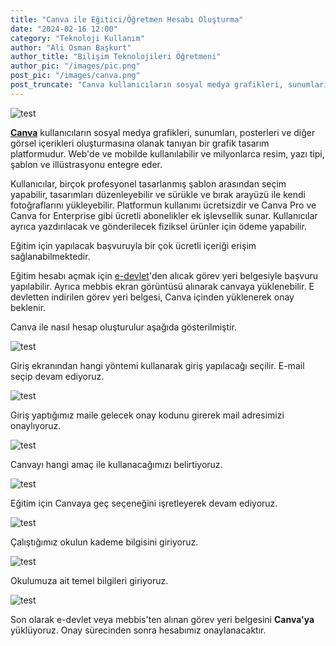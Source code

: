 ```yaml
---
title: "Canva ile Eğitici/Öğretmen Hesabı Oluşturma"
date: "2024-02-16 12:00"
category: "Teknoloji Kullanım"
author: "Ali Osman Başkurt"
author_title: "Bilişim Teknolojileri Öğretmeni"
author_pic: "/images/pic.png"
post_pic: "/images/canva.png"
post_truncate: "Canva kullanıcıların sosyal medya grafikleri, sunumları, posterleri ve diğer görsel içerikleri oluşturmasına olanak tanıyan bir grafik tasarım platformudur. Web'de ve mobilde kullanılabilir ve milyonlarca resim, yazı tipi, şablon ve illüstrasyonu entegre eder."
---
```


![test](/images/canva.png)

**[Canva](https://www.canva.com)** kullanıcıların sosyal medya grafikleri, sunumları, posterleri ve diğer görsel içerikleri oluşturmasına olanak tanıyan bir grafik tasarım platformudur. Web'de ve mobilde kullanılabilir ve milyonlarca resim, yazı tipi, şablon ve illüstrasyonu entegre eder.

Kullanıcılar, birçok profesyonel tasarlanmış şablon arasından seçim yapabilir, tasarımları düzenleyebilir ve sürükle ve bırak arayüzü ile kendi fotoğraflarını yükleyebilir. Platformun kullanımı ücretsizdir ve Canva Pro ve Canva for Enterprise gibi ücretli abonelikler ek işlevsellik sunar. Kullanıcılar ayrıca yazdırılacak ve gönderilecek fiziksel ürünler için ödeme yapabilir.

Eğitim için yapılacak başvuruyla bir çok ücretli içeriği erişim sağlanabilmektedir.

Eğitim hesabı açmak için [e-devlet](https://www.turkiye.gov.tr)'den alıcak görev yeri belgesiyle başvuru yapılabilir. Ayrıca mebbis ekran görüntüsü alınarak canvaya yüklenebilir. E devletten indirilen görev yeri belgesi, Canva içinden yüklenerek onay beklenir.

Canva ile nasıl hesap oluşturulur aşağıda gösterilmiştir.

![test](/images/giris.png)

Giriş ekranından hangi yöntemi kullanarak giriş yapılacağı seçilir. E-mail seçip devam ediyoruz.

![test](/images/mailonay.png)

Giriş yaptığımız maile gelecek onay kodunu girerek mail adresimizi onaylıyoruz.

![test](/images/amac.png)

Canvayı hangi amaç ile kullanacağımızı belirtiyoruz.

![test](/images/egitimicin.png)

Eğitim için Canvaya geç seçeneğini işretleyerek devam ediyoruz.

![test](/images/isyeri.png)

Çalıştığımız okulun kademe bilgisini giriyoruz.

![test](/images/bilgi.png)

Okulumuza ait temel bilgileri giriyoruz.

![test](/images/dogrulama.png)

Son olarak e-devlet veya mebbis'ten alınan görev yeri belgesini **Canva'ya** yüklüyoruz. Onay sürecinden sonra hesabımız onaylanacaktır.
